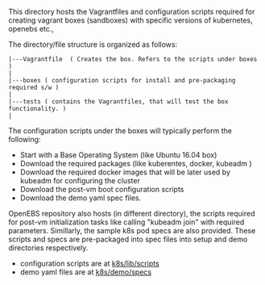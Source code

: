 This directory hosts the Vagrantfiles and configuration scripts required for creating vagrant boxes (sandboxes) with specific versions of kubernetes, openebs etc., 

The directory/file structure is organized as follows:

```
|---Vagrantfile  ( Creates the box. Refers to the scripts under boxes  )
|
|---boxes ( configuration scripts for install and pre-packaging required s/w )
|
|---tests ( contains the Vagrantfiles, that will test the box functionality. )
|
```

The configuration scripts under the boxes will typically perform the following:
- Start with a Base Operating System (like Ubuntu 16.04 box) 
- Download the required packages (like kuberentes, docker, kubeadm )
- Download the required docker images that will be later used by kubeadm for configuring the cluster
- Download the post-vm boot configuration scripts
- Download the demo yaml spec files. 

OpenEBS repository also hosts (in different directory), the scripts required for post-vm initialization tasks like calling "kubeadm join" with required parameters. Simillarly, the sample k8s pod specs are also provided. These scripts and specs are pre-packaged into spec files into setup and demo directories respectively. 

- configuration scripts are at [k8s/lib/scripts](https://github.com/openebs/openebs/tree/master/k8s/lib/scripts)
- demo yaml files are at [k8s/demo/specs](https://github.com/openebs/openebs/tree/master/k8s/demo/specs)

